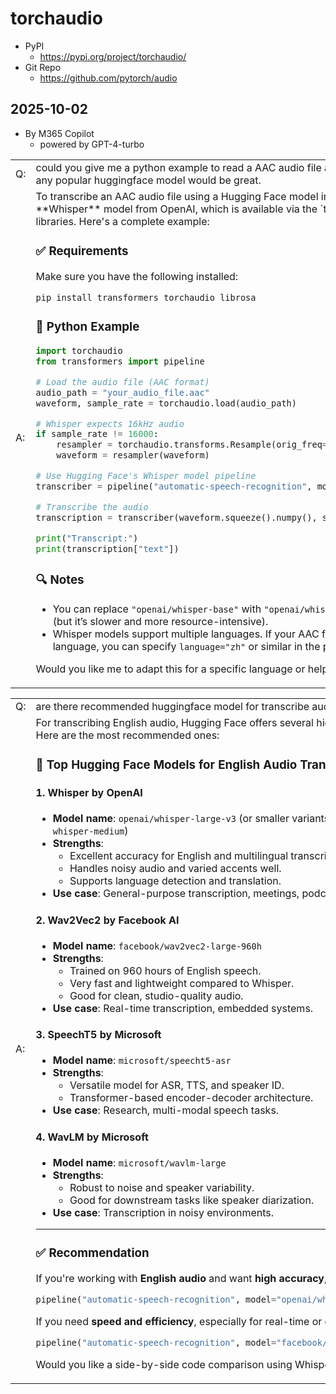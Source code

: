 # torchaudio

- PyPI
  - https://pypi.org/project/torchaudio/
- Git Repo
  - https://github.com/pytorch/audio

## 2025-10-02

- By M365 Copilot
  - powered by GPT-4-turbo

<table><tr><td>Q:</td><td>
<!-- add your Prompt bellow-->
could you give me a python example to read a AAC audio file and output the transcript? use any popular huggingface model would be great.
</td></tr><tr><td>A:</td><td>
<!-- add Chatbot Response bellow-->
To transcribe an AAC audio file using a Hugging Face model in Python, you can use the **Whisper** model from OpenAI, which is available via the `transformers` and `torchaudio` libraries. Here's a complete example:

### ✅ Requirements
Make sure you have the following installed:

```bash
pip install transformers torchaudio librosa
```

### 📄 Python Example

```python
import torchaudio
from transformers import pipeline

# Load the audio file (AAC format)
audio_path = "your_audio_file.aac"
waveform, sample_rate = torchaudio.load(audio_path)

# Whisper expects 16kHz audio
if sample_rate != 16000:
    resampler = torchaudio.transforms.Resample(orig_freq=sample_rate, new_freq=16000)
    waveform = resampler(waveform)

# Use Hugging Face's Whisper model pipeline
transcriber = pipeline("automatic-speech-recognition", model="openai/whisper-base")

# Transcribe the audio
transcription = transcriber(waveform.squeeze().numpy(), sampling_rate=16000)

print("Transcript:")
print(transcription["text"])
```

### 🔍 Notes
- You can replace `"openai/whisper-base"` with `"openai/whisper-large"` for better accuracy (but it’s slower and more resource-intensive).
- Whisper models support multiple languages. If your AAC file is in Mandarin or another language, you can specify `language="zh"` or similar in the pipeline config.

Would you like me to adapt this for a specific language or help you run it on a sample file?
</td></tr></table>

<table><tr><td>Q:</td><td>
<!-- add your Prompt bellow-->
are there recommended huggingface model for transcribe audio in English?
</td></tr><tr><td>A:</td><td>
<!-- add Chatbot Response bellow-->
For transcribing English audio, Hugging Face offers several high-quality models. Here are the most recommended ones:

### 🥇 Top Hugging Face Models for English Audio Transcription

#### 1. **Whisper by OpenAI**
- **Model name**: `openai/whisper-large-v3` (or smaller variants like `whisper-base`, `whisper-medium`)
- **Strengths**:
  - Excellent accuracy for English and multilingual transcription.
  - Handles noisy audio and varied accents well.
  - Supports language detection and translation.
- **Use case**: General-purpose transcription, meetings, podcasts, interviews.

#### 2. **Wav2Vec2 by Facebook AI**
- **Model name**: `facebook/wav2vec2-large-960h`
- **Strengths**:
  - Trained on 960 hours of English speech.
  - Very fast and lightweight compared to Whisper.
  - Good for clean, studio-quality audio.
- **Use case**: Real-time transcription, embedded systems.

#### 3. **SpeechT5 by Microsoft**
- **Model name**: `microsoft/speecht5-asr`
- **Strengths**:
  - Versatile model for ASR, TTS, and speaker ID.
  - Transformer-based encoder-decoder architecture.
- **Use case**: Research, multi-modal speech tasks.

#### 4. **WavLM by Microsoft**
- **Model name**: `microsoft/wavlm-large`
- **Strengths**:
  - Robust to noise and speaker variability.
  - Good for downstream tasks like speaker diarization.
- **Use case**: Transcription in noisy environments.

---

### ✅ Recommendation
If you're working with **English audio** and want **high accuracy**, go with:

```python
pipeline("automatic-speech-recognition", model="openai/whisper-large-v3")
```

If you need **speed and efficiency**, especially for real-time or embedded use:

```python
pipeline("automatic-speech-recognition", model="facebook/wav2vec2-large-960h")
```

Would you like a side-by-side code comparison using Whisper and Wav2Vec2?
</td></tr></table>
